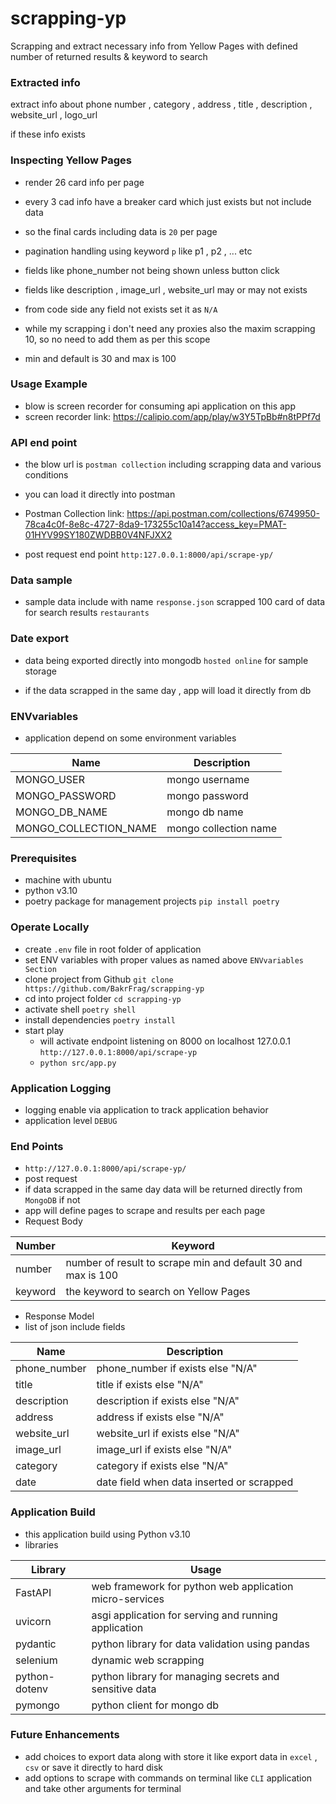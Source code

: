 
# scrapping-yp

Scrapping and extract necessary info from Yellow Pages with defined number of returned results & keyword to search

### Extracted info

extract info about phone number , category , address , title , description , website_url , logo_url

if these info exists  

### Inspecting Yellow Pages

- render 26 card info per page

- every 3 cad info have a breaker card which just exists but not include data

- so the final cards including data is `20` per page

- pagination handling using keyword `p` like p1 , p2 , ... etc

- fields like phone_number not being shown unless button click

- fields like description , image_url , website_url may or may not exists

- from code side any field not exists set it as `N/A`

- while my scrapping i don't need any proxies also the maxim scrapping 10, so no need to add them as per this scope 

- min and default is 30 and max is 100

 ### Usage Example 
 - blow is screen recorder for consuming api application on this app 
 - screen recorder link: https://calipio.com/app/play/w3Y5TpBb#n8tPPf7d

### API end point

- the blow url is `postman collection` including scrapping data and various conditions

- you can load it directly into postman

- Postman Collection link: https://api.postman.com/collections/6749950-78ca4c0f-8e8c-4727-8da9-173255c10a14?access_key=PMAT-01HYV99SY180ZWDBB0V4NFJXX2

- post request end point `http:127.0.0.1:8000/api/scrape-yp/`

  

### Data sample

- sample data include with name `response.json` scrapped 100 card of data for search results `restaurants`

  

### Date export

- data being exported directly into mongodb `hosted online` for sample storage

- if the data scrapped in the same day , app will load it directly from db  

### ENVvariables 

- application depend on some environment variables 

|Name  |  Description|
|--|--|
|  MONGO_USER| mongo username |
|MONGO_PASSWORD| mongo password |
|MONGO_DB_NAME| mongo db name|
|MONGO_COLLECTION_NAME| mongo collection name|


### Prerequisites
- machine with ubuntu 
- python v3.10 
- poetry package for management projects 
    `pip install poetry ` 

### Operate Locally 
- create `.env` file in root folder of application 
- set ENV variables with proper values as named above `ENVvariables Section`
- clone project from Github 
	`git clone https://github.com/BakrFrag/scrapping-yp`
- cd into project folder 
	`cd scrapping-yp`
- activate shell 
	`poetry shell` 
- install dependencies
`poetry install`
- start play 
	- will activate endpoint listening on 8000 on localhost 127.0.0.1 `http://127.0.0.1:8000/api/scrape-yp`
	- `python src/app.py` 

### Application  Logging 
- logging enable via application to track application behavior
- application level `DEBUG` 
### End Points 
- `http://127.0.0.1:8000/api/scrape-yp/`
- post request 
- if data scrapped in the same day data will be returned directly from `MongoDB` if not 
- app will define pages to scrape and results per each page 
- Request Body 

|Number  | Keyword |
|--|--|
| number |  number of result to scrape min and default 30 and max is 100|
|keyword| the keyword to search on Yellow Pages|

- Response Model 
- list of json include fields 

|Name| Description |
|--|--|
|  phone_number| phone_number if exists else "N/A"  |
|  title| title if exists else "N/A"  |
|  description| description if exists else "N/A"  |
|  address| address if exists else "N/A"  |
|  website_url| website_url if exists else "N/A"  |
|  image_url| image_url if exists else "N/A"  |
|  category| category if exists else "N/A"  |
|  date| date field when data inserted or scrapped   |
 



### Application Build 
- this application build using Python v3.10 
- libraries 

|Library | Usage  |
|--|--|
| FastAPI  | web framework for python web application micro-services   |
|uvicorn | asgi application for serving and running application|
| pydantic| python library for data validation using pandas |
| selenium | dynamic web scrapping |
|python-dotenv| python library for managing secrets and sensitive data|
|pymongo| python client for mongo db |

### Future Enhancements 
- add choices to export data along with store it like export data in `excel`  , `csv` or save it directly to hard disk 
- add options to scrape with commands on terminal like `CLI` application and take other arguments for terminal 
